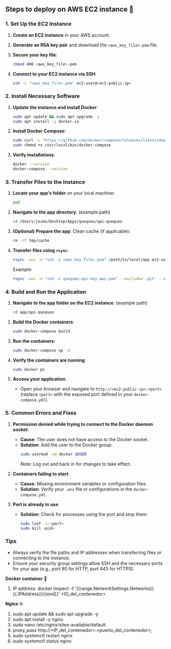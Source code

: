## Steps to deploy on AWS EC2 instance 🚀

### **1. Set Up the EC2 Instance**
1. **Create an EC2 instance** in your AWS account.
2. **Generate an RSA key pair** and download the `<aws_key_file>.pem` file.
3. **Secure your key file**:
    ```bash
    chmod 400 <aws_key_file>.pem
    ```

4. **Connect to your EC2 instance via SSH**:
    ```bash
    ssh -i "<aws_key_file>.pem" ec2-user@<ec2-public-ip>
    ```

### **2. Install Necessary Software**
1. **Update the instance and install Docker**:
    ```bash
    sudo apt update && sudo apt upgrade -y
    sudo apt install -y docker.io
    ```

2. **Install Docker Compose**:
    ```bash
    sudo curl -L "https://github.com/docker/compose/releases/latest/download/docker-compose-$(uname -s)-$(uname -m)" -o /usr/local/bin/docker-compose
    sudo chmod +x /usr/local/bin/docker-compose
    ```

3. **Verify installations**:
    ```bash
    docker --version
    docker-compose --version
    ```

### **3. Transfer Files to the Instance**
1. **Locate your app's folder** on your local machine:
    ```bash
    pwd
    ```

2. **Navigate to the app directory**.
    (example path)
    ```bash
    cd /Users/jaime/Desktop/Apps/quequeo/api-quequeo
    ```

3. **(Optional) Prepare the app**:
    Clean cache (if applicable):
      ```bash
      rm -rf tmp/cache
      ```

4. **Transfer files using `rsync`**:
    ```bash
    rsync -avz -e "ssh -i <aws_key_file>.pem" /path/to/local/app ec2-user@<ec2-public-ip>:/home/ec2-user/app
    ```
    Example:
    ```bash
    rsync -avz -e "ssh -i quequeo-api-key-aws.pem" --exclude='.git' --exclude='vendor/bundle' /Users/jaime/Desktop/Apps/quequeo/api-quequeo ubuntu@ec2-52-87-226-55.compute-1.amazonaws.com:/home/ubuntu/app
    ```
### **4. Build and Run the Application**

1. **Navigate to the app folder on the EC2 instance**:
(example path)
    ```bash
    cd app/api-quequeo
    ```

2. **Build the Docker containers**:
    ```bash
    sudo docker-compose build
    ```

3. **Run the containers**:
    ```bash
    sudo docker-compose up -d
    ```

4. **Verify the containers are running**:
    ```bash
    sudo docker ps
    ```

5. **Access your application**:
   * Open your browser and navigate to `http://<ec2-public-ip>:<port>` (replace `<port>` with the exposed port defined in your `docker-compose.yml`).

### **5. Common Errors and Fixes**

1. **Permission denied while trying to connect to the Docker daemon socket**:
   * **Cause**: The user does not have access to the Docker socket.
   * **Solution**: Add the user to the Docker group:
      ```bash
      sudo usermod -aG docker $USER
      ```
      *Note*: Log out and back in for changes to take effect.

2. **Containers failing to start**:
   * **Cause**: Missing environment variables or configuration files.
   * **Solution**: Verify your `.env` file or configurations in the `docker-compose.yml`.

3. **Port is already in use**:
   * **Solution**: Check for processes using the port and stop them:
      ```bash
      sudo lsof -i:<port>
      sudo kill <pid>
      ```

### **Tips**
* Always verify the file paths and IP addresses when transferring files or connecting to the instance.
* Ensure your security group settings allow SSH and the necessary ports for your app (e.g., port 80 for HTTP, port 443 for HTTPS).


**Docker container** 🐳
1. IP address: docker inspect -f '{{range.NetworkSettings.Networks}}{{.IPAddress}}{{end}}' <ID_del_contenedor>

**Nginx** 🌐
1. sudo apt update && sudo apt upgrade -y
2. sudo apt install -y nginx
3. sudo nano /etc/nginx/sites-available/default
4. proxy_pass http://<IP_del_contenedor>:<puerto_del_contenedor>;
5. sudo systemctl restart nginx
6. sudo systemctl status nginx